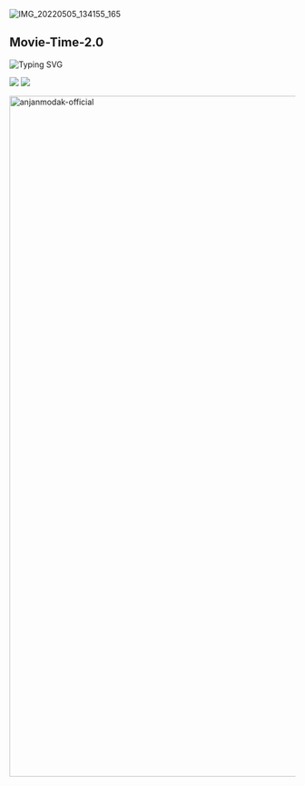 ![IMG_20220505_134155_165](https://user-images.githubusercontent.com/104905898/167285545-44348be0-19aa-4344-83f8-6bd64b951c57.jpg)

## Movie-Time-2.0

![Typing SVG](https://readme-typing-svg.herokuapp.com/?lines=Welcome+To+Movie+Time+Repo!;Created+by+DarkLord!;A+simple+and+a+powerful+Bot!;Start+message+with+pic!;And+More+Awsome+Features!;Don't+Forget+To+Subcribe;Movie+Time;)
</p>

<img src="https://img.shields.io/github/stars/MoulikMaity/Movie-Time-2.0?style=social" /> <img src="https://img.shields.io/github/forks/MoulikMaity/Movie-Time-2.0?style=social" /> 

<!-- AnjanModak -->
<a href="#" target="_blank">
  <img src="svg/anjanmodak.svg" width="1200" alt="anjanmodak-official" />
</a>
